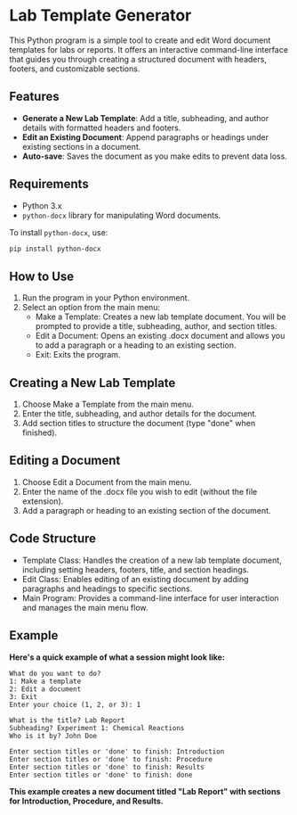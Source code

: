 # Lab Template Generator

This Python program is a simple tool to create and edit Word document templates for labs or reports. It offers an interactive command-line interface that guides you through creating a structured document with headers, footers, and customizable sections.

## Features

- **Generate a New Lab Template**: Add a title, subheading, and author details with formatted headers and footers.
- **Edit an Existing Document**: Append paragraphs or headings under existing sections in a document.
- **Auto-save**: Saves the document as you make edits to prevent data loss.

## Requirements

- Python 3.x
- `python-docx` library for manipulating Word documents.

To install `python-docx`, use:

```bash
pip install python-docx
```

## How to Use
1. Run the program in your Python environment.
2. Select an option from the main menu:
   - Make a Template: Creates a new lab template document. You will be prompted to provide a title, subheading, author, and section titles.
   - Edit a Document: Opens an existing .docx document and allows you to add a paragraph or a heading to an existing section.
   - Exit: Exits the program.
   
## Creating a New Lab Template
1. Choose Make a Template from the main menu.
2. Enter the title, subheading, and author details for the document.
3. Add section titles to structure the document (type "done" when finished).

## Editing a Document
1. Choose Edit a Document from the main menu.
2. Enter the name of the .docx file you wish to edit (without the file extension).
3. Add a paragraph or heading to an existing section of the document.

## Code Structure
- Template Class: Handles the creation of a new lab template document, including setting headers, footers, title, and section headings.
- Edit Class: Enables editing of an existing document by adding paragraphs and headings to specific sections.
- Main Program: Provides a command-line interface for user interaction and manages the main menu flow.

## Example
**Here's a quick example of what a session might look like:**

```vbnet
What do you want to do?
1: Make a template
2: Edit a document
3: Exit
Enter your choice (1, 2, or 3): 1

What is the title? Lab Report
Subheading? Experiment 1: Chemical Reactions
Who is it by? John Doe

Enter section titles or 'done' to finish: Introduction
Enter section titles or 'done' to finish: Procedure
Enter section titles or 'done' to finish: Results
Enter section titles or 'done' to finish: done
```
**This example creates a new document titled "Lab Report" with sections for Introduction, Procedure, and Results.**
